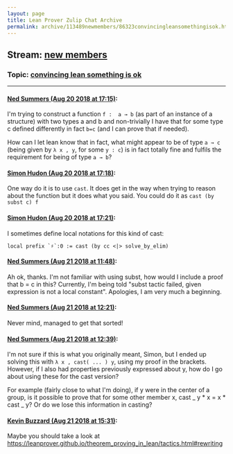 ```yaml
---
layout: page
title: Lean Prover Zulip Chat Archive 
permalink: archive/113489newmembers/86323convincingleansomethingisok.html
---
```


## Stream: [new members](index.html)
### Topic: [convincing lean something is ok](86323convincingleansomethingisok.html)

---

#### [Ned Summers (Aug 20 2018 at 17:15)](https://leanprover.zulipchat.com/#narrow/stream/113489-new%20members/topic/convincing%20lean%20something%20is%20ok/near/132461786):
I'm trying to construct a function `f :  a → b` (as part of an instance of a structure) with two types a and b and non-trivially I have that for some type c defined differently in fact `b=c` (and I can prove that if needed).  

How can I let lean know that in fact, what might appear to be of type `a → c` (being given by `λ x , y`, for some `y : c`) is in fact totally fine and fulfils the requirement for being of type `a → b`?

#### [Simon Hudon (Aug 20 2018 at 17:18)](https://leanprover.zulipchat.com/#narrow/stream/113489-new%20members/topic/convincing%20lean%20something%20is%20ok/near/132461983):
One way do it is to use `cast`. It does get in the way when trying to reason about the function but it does what you said. You could do it as `cast (by subst c) f`

#### [Simon Hudon (Aug 20 2018 at 17:21)](https://leanprover.zulipchat.com/#narrow/stream/113489-new%20members/topic/convincing%20lean%20something%20is%20ok/near/132462161):
I sometimes define local notations for this kind of cast: 

```lean
local prefix `♯`:0 := cast (by cc <|> solve_by_elim)
```

#### [Ned Summers (Aug 21 2018 at 11:48)](https://leanprover.zulipchat.com/#narrow/stream/113489-new%20members/topic/convincing%20lean%20something%20is%20ok/near/132508506):
Ah ok, thanks. I'm not familiar with using subst, how would I include a proof that b = c in this? Currently, I'm being told "subst tactic failed, given expression is not a local constant". Apologies, I am very much a beginning.

#### [Ned Summers (Aug 21 2018 at 12:21)](https://leanprover.zulipchat.com/#narrow/stream/113489-new%20members/topic/convincing%20lean%20something%20is%20ok/near/132509682):
Never mind, managed to get that sorted!

#### [Ned Summers (Aug 21 2018 at 12:39)](https://leanprover.zulipchat.com/#narrow/stream/113489-new%20members/topic/convincing%20lean%20something%20is%20ok/near/132510322):
I'm not sure if this is what you originally meant, Simon, but I ended up solving this with `λ x , cast( ... ) y`, using my proof in the brackets. However, if I also had properties previously expressed about y, how do I go about using these for the cast version?

For example (fairly close to what I'm doing), if y were in the center of a group, is it possible to prove that for some other member x, cast _ y * x = x * cast _ y? Or do we lose this information in casting?

#### [Kevin Buzzard (Aug 21 2018 at 15:31)](https://leanprover.zulipchat.com/#narrow/stream/113489-new%20members/topic/convincing%20lean%20something%20is%20ok/near/132517275):
Maybe you should take a look at https://leanprover.github.io/theorem_proving_in_lean/tactics.html#rewriting

